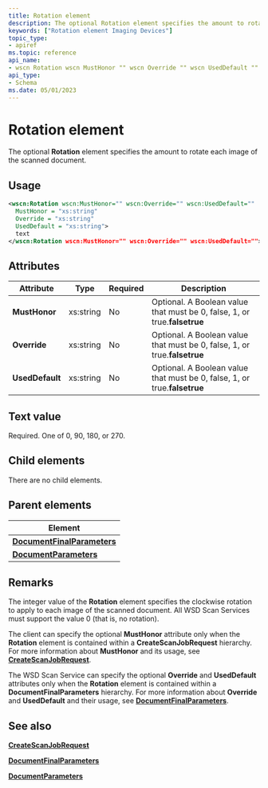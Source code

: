 ```yaml
---
title: Rotation element
description: The optional Rotation element specifies the amount to rotate each image of the scanned document.
keywords: ["Rotation element Imaging Devices"]
topic_type:
- apiref
ms.topic: reference
api_name:
- wscn Rotation wscn MustHonor "" wscn Override "" wscn UsedDefault ""
api_type:
- Schema
ms.date: 05/01/2023
---
```


# Rotation element

The optional **Rotation** element specifies the amount to rotate each image of the scanned document.

## Usage

```xml
<wscn:Rotation wscn:MustHonor="" wscn:Override="" wscn:UsedDefault=""
  MustHonor = "xs:string"
  Override = "xs:string"
  UsedDefault = "xs:string">
  text
</wscn:Rotation wscn:MustHonor="" wscn:Override="" wscn:UsedDefault="">
```

## Attributes

| Attribute | Type | Required | Description |
|--|--|--|--|
| **MustHonor** | xs:string | No | Optional. A Boolean value that must be 0, false, 1, or true.**falsetrue** |
| **Override** | xs:string | No | Optional. A Boolean value that must be 0, false, 1, or true.**falsetrue** |
| **UsedDefault** | xs:string | No | Optional. A Boolean value that must be 0, false, 1, or true.**falsetrue** |

## Text value

Required. One of 0, 90, 180, or 270.

## Child elements

There are no child elements.

## Parent elements

| Element |
|--|
| [**DocumentFinalParameters**](documentfinalparameters.md) |
| [**DocumentParameters**](documentparameters.md) |

## Remarks

The integer value of the **Rotation** element specifies the clockwise rotation to apply to each image of the scanned document. All WSD Scan Services must support the value 0 (that is, no rotation).

The client can specify the optional **MustHonor** attribute only when the **Rotation** element is contained within a **CreateScanJobRequest** hierarchy. For more information about **MustHonor** and its usage, see [**CreateScanJobRequest**](createscanjobrequest.md).

The WSD Scan Service can specify the optional **Override** and **UsedDefault** attributes only when the **Rotation** element is contained within a **DocumentFinalParameters** hierarchy. For more information about **Override** and **UsedDefault** and their usage, see [**DocumentFinalParameters**](documentfinalparameters.md).

## See also

[**CreateScanJobRequest**](createscanjobrequest.md)

[**DocumentFinalParameters**](documentfinalparameters.md)

[**DocumentParameters**](documentparameters.md)
